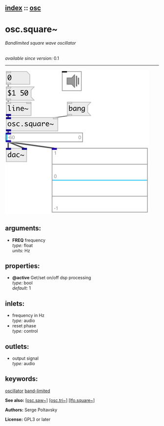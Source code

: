 [index](index.html) :: [osc](category_osc.html)
---

# osc.square~

###### Bandlimited square wave oscillator

*available since version:* 0.1

---




[![example](../examples/img/osc.square~.jpg)](../examples/pd/osc.square~.pd)



## arguments:

* **FREQ**
frequency<br>
_type:_ float<br>
_units:_ Hz<br>





## properties:

* **@active** 
Get/set on/off dsp processing<br>
_type:_ bool<br>
_default:_ 1<br>



## inlets:

* frequency in Hz<br>
_type:_ audio
* reset phase<br>
_type:_ control



## outlets:

* output signal<br>
_type:_ audio



## keywords:

[oscillator](keywords/oscillator.html)
[band-limited](keywords/band-limited.html)



**See also:**
[\[osc.saw~\]](osc.saw~.html)
[\[osc.tri~\]](osc.tri~.html)
[\[lfo.square~\]](lfo.square~.html)




**Authors:** Serge Poltavsky




**License:** GPL3 or later





